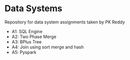 # Data Systems
Repository for data system assignments taken by PK Reddy
- A1: SQL Engine
- A2: Two Phase Merge
- A3: BPlus Tree
- A4: Join using sort merge and hash
- A5: Pyspark
